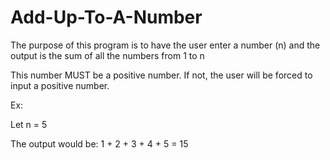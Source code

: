 # Add-Up-To-A-Number

The purpose of this program is to have the user enter a number (n) and the output is the sum of all the numbers
from 1 to n

This number MUST be a positive number. If not, the user will be forced to input a positive number.

Ex:

Let n = 5

The output would be: 1 + 2 + 3 + 4 + 5 = 15
